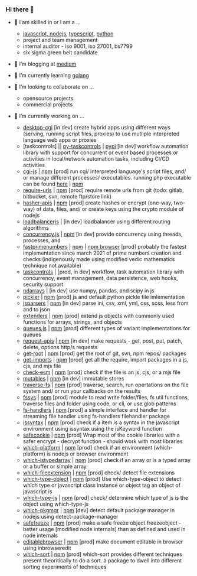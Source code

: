 ### Hi there 👋


- 💬 I am skilled in or I am a ...
    - [javascript, nodejs](https://nodejs.org/), [typescript](https://www.typescriptlang.org/), [python](https://www.python.org/)
    - project and team management
    - internal auditor - iso 9001, iso 27001, bs7799
    - six sigma green belt candidate

- 💬 I’m blogging at [medium](https://medium.com/@ganeshsurfs)

 <!--
    - [medium](https://medium.com/@ganeshsurfs)
 -->
 
- 🌱 I’m currently learning [golang](https://go.dev/)

<!--
    - [golang](https://go.dev/)
-->

- 👯 I’m looking to collaborate on ...
    - opensource projects
    - commercial projects

- 🔭 I’m currently working on ...
    - [desktop-cgi](https://github.com/desktop-cgi/desktop-cgi) [in dev] create hybrid apps using different ways (serving, running script files, proxies) to use mutliple interpreted language web apps or proxies
    - [taskcontrols] || [py-taskcontrols](https://github.com/taskcontrols/py-taskcontrol) | [pypi](https://pypi.org/project/taskcontrol/) [in dev] workflow automation library with support for concurrent or event based processes or activities in local/network automation tasks, including CI/CD activities
    - [cgi-js](https://github.com/cgi-js/cgi-js) | [npm](https://www.npmjs.com/package/cgijs) [prod] run cgi/ interpreted language's script files, and/ or manage different processes/ executables. running php executable can be found [here](https://github.com/ganeshkbhat/node-php-cgi) | [npm](https://www.npmjs.com/package/phpcgijs)
    - [require-urls](https://github.com/ganeshkbhat/require-urls) | [npm](https://www.npmjs.com/package/require-urls) [prod] require remote urls from git (todo: gitlab, bitbucket, svn, remote ftp/store link)
    - [hasher-apis](https://github.com/ganeshkbhat/apis-hasher) | [npm](https://www.npmjs.com/package/hasher-apis) [prod] create hashes or encrypt (one-way, two-way) of data, files, and/ or create keys using the crypto module of nodejs
    - [loadbalancerjs](https://github.com/ganeshkbhat/loadbalancer) | [in dev] loadbalancer using different routing algorithms
    - [concurrency.js](https://github.com/ganeshkbhat/concurrency) | [npm](https://www.npmjs.com/package/concurrency.js) [in dev] provide concurrency using threads, processes, and 
    - [fastprimenumbers](https://github.com/ganeshkbhat/fastprimenumbers) | [npm](https://www.npmjs.com/package/fast-prime) | [npm browser](https://www.npmjs.com/package/fast-prime-client) [prod] probably the fastest implementation since march 2021 of prime numbers creation and checks (indigenously made using modified vedic mathematics technique not available)
    - [taskcontrols](https://github.com/taskcontrols/py-taskcontrol) | [prod, in dev] workflow, task automation library with concurrency, event management, data persistence, web hooks, security support
    - [ndarrays](https://github.com/ganeshkbhat/numericalarrays) | [in dev] use numpy, pandas, and scipy in js
    - [pickler](https://github.com/ganeshkbhat/pickler) | [npm](https://www.npmjs.com/package/mod-pickle) [prod] js and default python pickle file imlementation 
    - [jsparsers](https://github.com/ganeshkbhat/convertors) | [npm]() [in dev] parse ini, csv, xml, yml, css, scss, less from and to json
    - [extenders](https://github.com/ganeshkbhat/jsextenders) | [npm](https://www.npmjs.com/package/extenders) [prod] extend js objects with commonly used functions for arrays, strings, and objects
    - [queues.js](https://github.com/ganeshkbhat/queues.js) | [npm](https://www.npmjs.com/package/queues.js) [prod] different types of variant implementations for queues
    - [request-apis](https://github.com/ganeshkbhat/apis-request) | [npm](https://www.npmjs.com/package/request-apis) [in dev] make requests - get, post, put, patch, delete, options http/s requests
    - [get-root](https://github.com/ganeshkbhat/get-root) | [npm]() [prod] get the root of git, svn, npm repos/ packages
    - [get-imports](https://github.com/ganeshkbhat/get-imports) | [npm](https://www.npmjs.com/package/get-imported) [prod] get all the require, import packages in a js, cjs, and mjs file
    - [check-esm](https://github.com/ganeshkbhat/get-isesm) | [npm](https://www.npmjs.com/package/check-esm) [prod] check if the file is an js, cjs, or a mjs file
    - [mutables](https://github.com/ganeshkbhat/store) | [npm](https://www.npmjs.com/package/mutables) [in dev] immutable stores
    - [traverse-fs](https://github.com/traverse-fs/glob-traverse-fs) | [npm](https://www.npmjs.com/package/traverse-fs) [prod] traverse, search, run opertations on the file system and/ or run your callbacks on the results
    - [fssys](https://github.com/traverse-fs/fssys) | [npm](https://www.npmjs.com/package/fssys) [prod] module to read write folder/files, fs util functions, traverse files and folder using code, or cli, or use glob patterns
    - [fs-handlers](https://github.com/ganeshkbhat/filehandler) | [npm](https://www.npmjs.com/package/fs-handlers) [prod] a simple interface and handler for streaming file handler using fs-handlers filehandler package
    - [issyntax](https://github.com/ganeshkbhat/issyntax) | [npm](https://www.npmjs.com/package/issyntax) [prod] check if a item is a syntax in the javascript environment using issyntax using the isKeyword function
    - [safecookie](https://github.com/ganeshkbhat/safe-cookies) | [npm](https://www.npmjs.com/package/safecookie) [prod] Wrap most of the cookie libraries with a safer encrypt - decrypt function - should work with most libraries
    - [which-platform](https://github.com/ganeshkbhat/which-platform) | [npm](https://www.npmjs.com/package/which-platform) [prod] check if an environment (which-platform) is nodejs or browser environment
    - [which-istypedarray](https://github.com/ganeshkbhat/which-istypedarray) | [npm](https://www.npmjs.com/package/which-istypedarray) [prod] check if an array or is a typed array or a buffer or simple array 
    - [which-fileextension](https://github.com/ganeshkbhat/which-fileextension) | [npm](https://www.npmjs.com/package/which-fileextension) [prod] check/ detect file extensions
    - [which-type-object](https://github.com/ganeshkbhat/which-type-object) | [npm](https://www.npmjs.com/package/which-type-object) [prod] Use which-type-object to detect which type or javascript class instance or object tag an object of javascript is
    - [which-type-js](https://github.com/ganeshkbhat/which-type-js) | [npm](https://www.npmjs.com/package/which-type-js) [prod] check/ determine which type of js is the object using which-type-js
    - [which-pkgmgr](https://github.com/ganeshkbhat/which-pkgmgr) | [npm]() [dev] detect default package manager in nodejs using detect-package-manager
    - [safefreeze](https://github.com/ganeshkbhat/freezeobject) | [npm](https://www.npmjs.com/package/safefreeze) [prod] make a safe freeze object freezeobject - better usage [modified node internals] than as defined and used in node internals
    - [editablebrowser](https://github.com/ganeshkbhat/inbrowseredit) | [npm](https://www.npmjs.com/package/editablebrowser) [prod] make document editable in browser using inbrowseredit
    - [which-sort](https://github.com/ganeshkbhat/which-sort) | [npm](https://www.npmjs.com/package/which-sort) [prod] which-sort provides different techniques present theoritically to do a sort. a package to dwell into different sorting experiments of techniques




 <!--
- 📫 How to reach me: ...

- ⚡ Fun fact: ...

- 
-->
<!--
**ganeshkbhat/ganeshkbhat** is a ✨ _special_ ✨ repository because its `README.md` (this file) appears on your GitHub profile.

Here are some ideas to get you started:

- 🔭 I’m currently working on ...
- 🌱 I’m currently learning ...
- 👯 I’m looking to collaborate on ...
- 🤔 I’m looking for help with ...
- 💬 Ask me about ...
- 📫 How to reach me: ...
- 😄 Pronouns: ...
- ⚡ Fun fact: ...
-->
